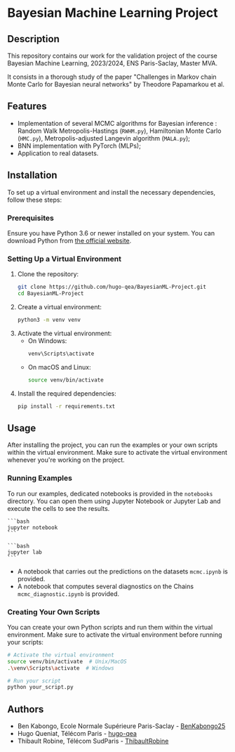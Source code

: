 # Bayesian Machine Learning Project

## Description

This repository contains our work for the validation project of the course Bayesian Machine Learning, 2023/2024, ENS Paris-Saclay, Master MVA.

It consists in a thorough study of the paper "Challenges in Markov chain Monte Carlo
for Bayesian neural networks" by Theodore Papamarkou et al.

## Features

- Implementation of several MCMC algorithms for Bayesian inference : Random Walk Metropolis-Hastings (`RWHM.py`), Hamiltonian Monte Carlo (`HMC.py`), Metropolis-adjusted Langevin algorithm (`MALA.py`);
- BNN implementation with PyTorch (MLPs);
- Application to real datasets.

## Installation

To set up a virtual environment and install the necessary dependencies, follow these steps:

### Prerequisites

Ensure you have Python 3.6 or newer installed on your system. You can download Python from [the official website](https://www.python.org/downloads/).

### Setting Up a Virtual Environment

1. Clone the repository:
   ```bash
   git clone https://github.com/hugo-qea/BayesianML-Project.git
   cd BayesianML-Project
    ```
2. Create a virtual environment:
    ```bash
    python3 -m venv venv
    ```
3. Activate the virtual environment:
    - On Windows:
        ```bash
        venv\Scripts\activate
        ```
    - On macOS and Linux:
        ```bash
        source venv/bin/activate
        ```
4. Install the required dependencies:
    ```bash
    pip install -r requirements.txt
    ```

## Usage
After installing the project, you can run the examples or your own scripts within the virtual environment. Make sure to activate the virtual environment whenever you're working on the project.

### Running Examples
To run our examples, dedicated notebooks is provided in the `notebooks` directory. You can open them using Jupyter Notebook or Jupyter Lab and execute the cells to see the results.
    
    ```bash
    jupyter notebook
    ```

    ```bash
    jupyter lab
    ```
- A notebook that carries out the predictions on the datasets `mcmc.ipynb` is provided.
- A notebook that computes several diagnostics on the Chains `mcmc_diagnostic.ipynb` is provided.

### Creating Your Own Scripts
You can create your own Python scripts and run them within the virtual environment. Make sure to activate the virtual environment before running your scripts:
```bash
# Activate the virtual environment
source venv/bin/activate  # Unix/MacOS
.\venv\Scripts\activate  # Windows

# Run your script
python your_script.py
```

## Authors
- Ben Kabongo, Ecole Normale Supérieure Paris-Saclay - [BenKabongo25](https://github.com/BenKabongo25)
- Hugo Queniat, Télécom Paris - [hugo-qea](https://github.com/hugo-qea)
- Thibault Robine, Télécom SudParis - [ThibaultRobine](https://github.com/ThibaultRobine)
